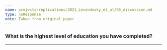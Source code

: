 ```yaml
---
name: projects/replications/2021_Levendusky_et_al/Q6_discussion.md
type: noResponse
note: Taken from original paper
---
```


### What is the highest level of education you have completed? 

---